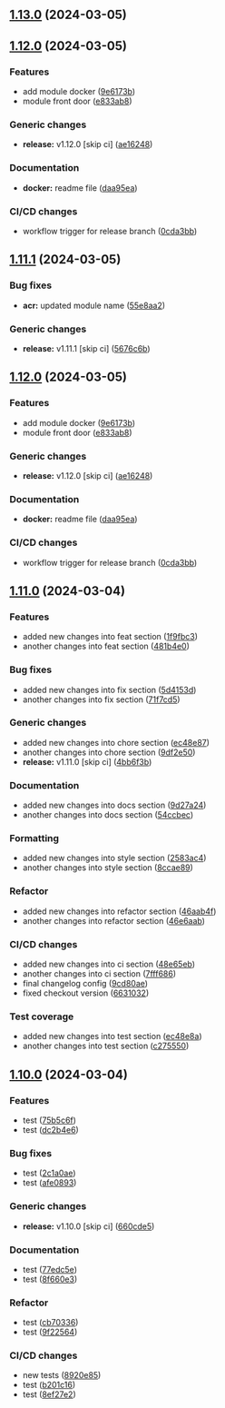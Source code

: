 ## [1.13.0](https://github.com/rgb000/github-cicd/compare/v1.11.1...v1.13.0) (2024-03-05)

## [1.12.0](https://github.com/rgb000/github-cicd/compare/v1.11.0...v1.12.0) (2024-03-05)


### Features

* add module docker ([9e6173b](https://github.com/rgb000/github-cicd/commit/9e6173b36220313d2910e31ce94ae9481d1e2495))
* module front door ([e833ab8](https://github.com/rgb000/github-cicd/commit/e833ab80e34e9618a5309000efb75d1bdf2a987b))


### Generic changes

* **release:** v1.12.0 [skip ci] ([ae16248](https://github.com/rgb000/github-cicd/commit/ae16248d26a068106d3eca825b00d0ebe7958b84))


### Documentation

* **docker:** readme file ([daa95ea](https://github.com/rgb000/github-cicd/commit/daa95ea70624061faa76a4959060d893fd50cceb))


### CI/CD changes

* workflow trigger for release branch ([0cda3bb](https://github.com/rgb000/github-cicd/commit/0cda3bb1f41dcd04cada53b72fdb705dd531b82c))

## [1.11.1](https://github.com/rgb000/github-cicd/compare/v1.12.0...v1.11.1) (2024-03-05)


### Bug fixes

* **acr:** updated module name ([55e8aa2](https://github.com/rgb000/github-cicd/commit/55e8aa2a7430b43ffbf9b38af29d1ff84b8f0664))


### Generic changes

* **release:** v1.11.1 [skip ci] ([5676c6b](https://github.com/rgb000/github-cicd/commit/5676c6b1487a0d7ec5f279588520fddc5ad6526c))

## [1.12.0](https://github.com/rgb000/github-cicd/compare/v1.11.0...v1.12.0) (2024-03-05)


### Features

* add module docker ([9e6173b](https://github.com/rgb000/github-cicd/commit/9e6173b36220313d2910e31ce94ae9481d1e2495))
* module front door ([e833ab8](https://github.com/rgb000/github-cicd/commit/e833ab80e34e9618a5309000efb75d1bdf2a987b))


### Generic changes

* **release:** v1.12.0 [skip ci] ([ae16248](https://github.com/rgb000/github-cicd/commit/ae16248d26a068106d3eca825b00d0ebe7958b84))


### Documentation

* **docker:** readme file ([daa95ea](https://github.com/rgb000/github-cicd/commit/daa95ea70624061faa76a4959060d893fd50cceb))


### CI/CD changes

* workflow trigger for release branch ([0cda3bb](https://github.com/rgb000/github-cicd/commit/0cda3bb1f41dcd04cada53b72fdb705dd531b82c))

## [1.11.0](https://github.com/rgb000/github-cicd/compare/v1.10.0...v1.11.0) (2024-03-04)


### Features

* added new changes into feat section ([1f9fbc3](https://github.com/rgb000/github-cicd/commit/1f9fbc3a6f295c313285024760e86acd386edce1))
* another changes into feat section ([481b4e0](https://github.com/rgb000/github-cicd/commit/481b4e037084e02def325da33e8f9db0bcd98a88))


### Bug fixes

* added new changes into fix section ([5d4153d](https://github.com/rgb000/github-cicd/commit/5d4153dda046ce61b7469fedf3678fef80246ace))
* another changes into fix section ([71f7cd5](https://github.com/rgb000/github-cicd/commit/71f7cd5bc808049912bd0b3a63c05fc9d3f5a35e))


### Generic changes

* added new changes into chore section ([ec48e87](https://github.com/rgb000/github-cicd/commit/ec48e8758b1b37b3f3d1cf2eb2301adecd8a2d5c))
* another changes into chore section ([9df2e50](https://github.com/rgb000/github-cicd/commit/9df2e506a2591a319ef30d6170ffdfdb7b19c4e9))
* **release:** v1.11.0 [skip ci] ([4bb6f3b](https://github.com/rgb000/github-cicd/commit/4bb6f3b7afef525e7eac1f406a07cbe80091a42d))


### Documentation

* added new changes into docs section ([9d27a24](https://github.com/rgb000/github-cicd/commit/9d27a24db2081ae396b1ea32d67c379147897eec))
* another changes into docs section ([54ccbec](https://github.com/rgb000/github-cicd/commit/54ccbec26819a0c0c6d6bc570b7bbe58080970f6))


### Formatting

* added new changes into style section ([2583ac4](https://github.com/rgb000/github-cicd/commit/2583ac401a220063f8c65fe64eb1414aa2704ab7))
* another changes into style section ([8ccae89](https://github.com/rgb000/github-cicd/commit/8ccae898c4f7cf121f2559e244ca040f038c1482))


### Refactor

* added new changes into refactor section ([46aab4f](https://github.com/rgb000/github-cicd/commit/46aab4f2e2f74bcf168bcd2e146e85370f6c6deb))
* another changes into refactor section ([46e6aab](https://github.com/rgb000/github-cicd/commit/46e6aab84c38c6447aecfbd3b1f9b1e91512b123))


### CI/CD changes

* added new changes into ci section ([48e65eb](https://github.com/rgb000/github-cicd/commit/48e65ebd4a197442f387157c250f7ee1ae8da1e3))
* another changes into ci section ([7fff686](https://github.com/rgb000/github-cicd/commit/7fff6862516c519e3ffd67c6ad738fc9bdb6f444))
* final changelog config ([9cd80ae](https://github.com/rgb000/github-cicd/commit/9cd80ae1511b73f2e10c73437b80a85e2dc74e11))
* fixed checkout version ([6631032](https://github.com/rgb000/github-cicd/commit/6631032010114099c5488ee2fb255fa496ebc648))


### Test coverage

* added new changes into test section ([ec48e8a](https://github.com/rgb000/github-cicd/commit/ec48e8ad04936d9557114b6f69a8bcd1e98cc8c6))
* another changes into test section ([c275550](https://github.com/rgb000/github-cicd/commit/c275550659cdb66f4b10de6afb96da209f250f5e))

## [1.10.0](https://github.com/rgb000/github-cicd/compare/v1.9.0...v1.10.0) (2024-03-04)


### Features

* test ([75b5c6f](https://github.com/rgb000/github-cicd/commit/75b5c6f615961909906c73262714ac56332fc83f))
* test ([dc2b4e6](https://github.com/rgb000/github-cicd/commit/dc2b4e6875553026f66017d907414d6078689141))


### Bug fixes

* test ([2c1a0ae](https://github.com/rgb000/github-cicd/commit/2c1a0ae0a28b67e2e3967521559d9482d0c2ddac))
* test ([afe0893](https://github.com/rgb000/github-cicd/commit/afe08936d98478108b39d6ffe2f93add79824e96))


### Generic changes

* **release:** v1.10.0 [skip ci] ([660cde5](https://github.com/rgb000/github-cicd/commit/660cde55d3e418651bfbf07074697b101d6ee01a))


### Documentation

* test ([77edc5e](https://github.com/rgb000/github-cicd/commit/77edc5efb5413a8ec60cca089b5371a41235662e))
* test ([8f660e3](https://github.com/rgb000/github-cicd/commit/8f660e304cbdd013ab85bb30752287d4fa14f027))


### Refactor

* test ([cb70336](https://github.com/rgb000/github-cicd/commit/cb70336bf042ef4d141d98f2833c86dda7f27e70))
* test ([9f22564](https://github.com/rgb000/github-cicd/commit/9f225641cbcb0a9aac6bac274cbcb0088c393ae6))


### CI/CD changes

* new tests ([8920e85](https://github.com/rgb000/github-cicd/commit/8920e85f6aecf257dd985f14f4595a9de6fb9c0b))
* test ([b201c16](https://github.com/rgb000/github-cicd/commit/b201c16943db260e8c7845cb791c4f9a00b8ce33))
* test ([8ef27e2](https://github.com/rgb000/github-cicd/commit/8ef27e24f8ae1010dac459861277e19976c3bf7b))

